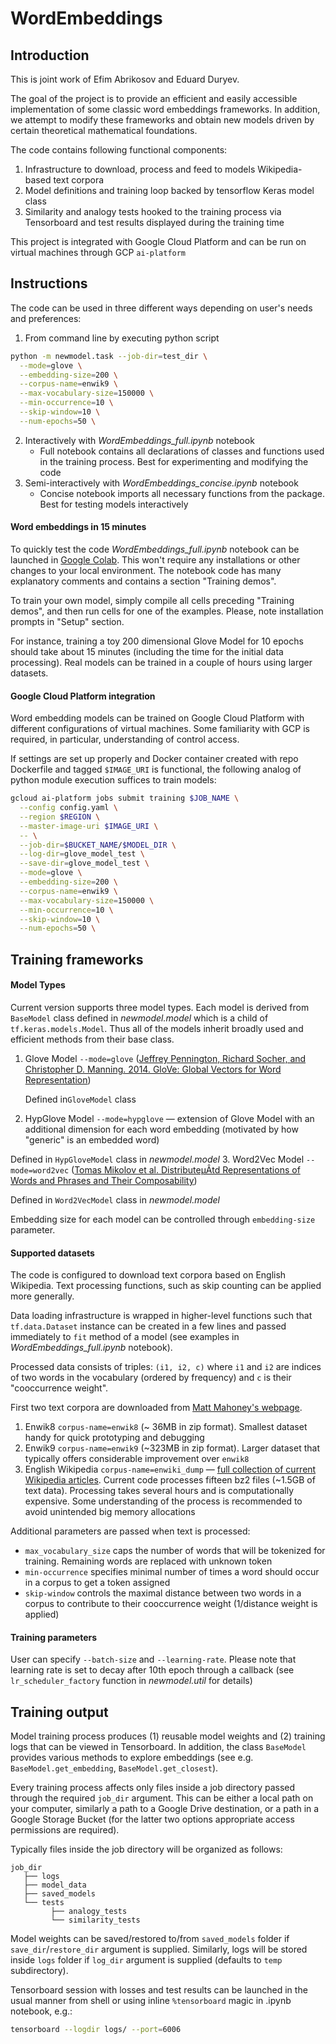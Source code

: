 # WordEmbeddings

## Introduction
This is joint work of Efim Abrikosov and Eduard Duryev.

The goal of the project is to provide an efficient and easily accessible implementation of some classic word embeddings frameworks. In addition, we attempt to modify these frameworks and obtain new models driven by certain theoretical mathematical foundations.

The code contains following functional components:
1. Infrastructure to download, process and feed to models Wikipedia-based text corpora
2. Model definitions and training loop backed by tensorflow Keras model class
3. Similarity and analogy tests hooked to the training process via Tensorboard and test results displayed during the training time

This project is integrated with Google Cloud Platform and can be run on virtual machines through GCP `ai-platform`

## Instructions

The code can be used in three different ways depending on user's needs and preferences:
1. From command line by executing python script
```bash
python -m newmodel.task --job-dir=test_dir \
  --mode=glove \
  --embedding-size=200 \
  --corpus-name=enwik9 \
  --max-vocabulary-size=150000 \
  --min-occurrence=10 \
  --skip-window=10 \
  --num-epochs=50 \
```
2. Interactively with *WordEmbeddings_full.ipynb* notebook
   - Full notebook contains all declarations of classes and functions used in the training process. Best for experimenting and modifying the code
3. Semi-interactively with *WordEmbeddings_concise.ipynb* notebook
   - Concise notebook imports all necessary functions from the package. Best for testing models interactively

#### Word embeddings in 15 minutes

To quickly test the code *WordEmbeddings_full.ipynb* notebook can be launched in [Google Colab](https://colab.research.google.com/notebooks/intro.ipynb#recent=true). This won't require any installations or other changes to your local environment. The notebook code has many explanatory comments and contains a section "Training demos".

To train your own model, simply compile all cells preceding "Training demos", and then run cells for one of the examples. Please, note installation prompts in "Setup" section.

For instance, training a toy 200 dimensional Glove Model for 10 epochs should take about 15 minutes (including the time for the initial data processing). Real models can be trained in a couple of hours using larger datasets.


#### Google Cloud Platform integration

Word embedding models can be trained on Google Cloud Platform with different configurations of virtual machines. Some familiarity with GCP is required, in particular, understanding of control access.

If settings are set up properly and Docker container created with repo Dockerfile and tagged `$IMAGE_URI` is functional, the following analog of python module execution suffices to train models:

```bash
gcloud ai-platform jobs submit training $JOB_NAME \
  --config config.yaml \
  --region $REGION \
  --master-image-uri $IMAGE_URI \
  -- \
  --job-dir=$BUCKET_NAME/$MODEL_DIR \
  --log-dir=glove_model_test \
  --save-dir=glove_model_test \
  --mode=glove \
  --embedding-size=200 \
  --corpus-name=enwik9 \
  --max-vocabulary-size=150000 \
  --min-occurrence=10 \
  --skip-window=10 \
  --num-epochs=50 \
```


## Training frameworks
#### Model Types
Current version supports three model types. Each model is derived from `BaseModel` class defined in *newmodel.model* which is a child of `tf.keras.models.Model`. Thus all of the models inherit broadly used and efficient methods from their base class.
1. Glove Model `--mode=glove` ([Jeffrey Pennington, Richard Socher, and Christopher D. Manning. 2014. GloVe: Global Vectors for Word Representation](https://nlp.stanford.edu/projects/glove/))

   Defined in`GloveModel` class
2. HypGlove Model `--mode=hypglove` &mdash; extension of Glove Model with an additional dimension for each word embedding (motivated by how "generic" is an embedded word)

  Defined in `HypGloveModel` class in *newmodel.model*
3. Word2Vec Model `--mode=word2vec` ([Tomas Mikolov et al. DistributeµÂtd Representations of Words and Phrases and Their Composability](https://papers.nips.cc/paper/5021-distributed-representations-of-words-and-phrases-and-their-compositionality.pdf))

  Defined in `Word2VecModel` class in *newmodel.model*

Embedding size for each model can be controlled through `embedding-size` parameter.

#### Supported datasets
The code is configured to download text corpora based on English Wikipedia. Text processing functions, such as skip counting can be applied more generally.

Data loading infrastructure is wrapped in higher-level functions such that `tf.data.Dataset` instance can be created in a few lines and passed immediately to `fit` method of a model (see examples in *WordEmbeddings_full.ipynb* notebook).

Processed data consists of triples: `(i1, i2, c)` where `i1` and `i2` are indices of two words in the vocabulary (ordered by frequency) and `c` is their "cooccurrence weight".

First two text corpora are downloaded from [Matt Mahoney's webpage](http://mattmahoney.net/dc/textdata.html).

1. Enwik8 `corpus-name=enwik8` (~ 36MB in zip format). Smallest dataset handy for quick prototyping and debugging
2. Enwik9 `corpus-name=enwik9` (~323MB in zip format). Larger dataset that typically offers considerable improvement over `enwik8`
3. English Wikipedia `corpus-name=enwiki_dump` &mdash; [full collection of current Wikipedia articles](https://dumps.wikimedia.org/). Current code processes fifteen bz2 files (~1.5GB of text data). Processing takes several hours and is computationally expensive. Some understanding of the process is recommended to avoid unintended big memory allocations

Additional parameters are passed when text is processed:
- `max_vocabulary_size` caps the number of words that will be tokenized for training. Remaining words are replaced with unknown token
- `min-occurrence` specifies minimal number of times a word should occur in a corpus to get a token assigned
- `skip-window` controls the maximal distance between two words in a corpus to contribute to their cooccurrence weight (1/distance weight is applied)

#### Training parameters
User can specify `--batch-size` and `--learning-rate`. Please note that learning rate is set to decay after 10th epoch through a callback (see `lr_scheduler_factory` function in *newmodel.util* for details)


## Training output
Model training process produces (1) reusable model weights and (2) training logs that can be viewed in Tensorboard. In addition, the class `BaseModel` provides various methods to explore embeddings (see e.g. `BaseModel.get_embedding`, `BaseModel.get_closest`).

Every training process affects only files inside a job directory passed through the required `job_dir` argument. This can be either a local path on your computer, similarly a path to a Google Drive destination, or a path in a Google Storage Bucket (for the latter two options appropriate access permissions are required).

Typically files inside the job directory will be organized as follows:
```
job_dir
   ├── logs
   ├── model_data
   ├── saved_models
   └── tests
         ├── analogy_tests
         └── similarity_tests
```

Model weights can be saved/restored to/from `saved_models` folder if `save_dir`/`restore_dir` argument is supplied. Similarly, logs will be stored inside `logs` folder if `log_dir` argument is supplied (defaults to `temp` subdirectory).

Tensorboard session with losses and test results can be launched in the usual manner from shell or using inline `%tensorboard` magic in .ipynb notebook, e.g.:
```bash
tensorboard --logdir logs/ --port=6006
```

